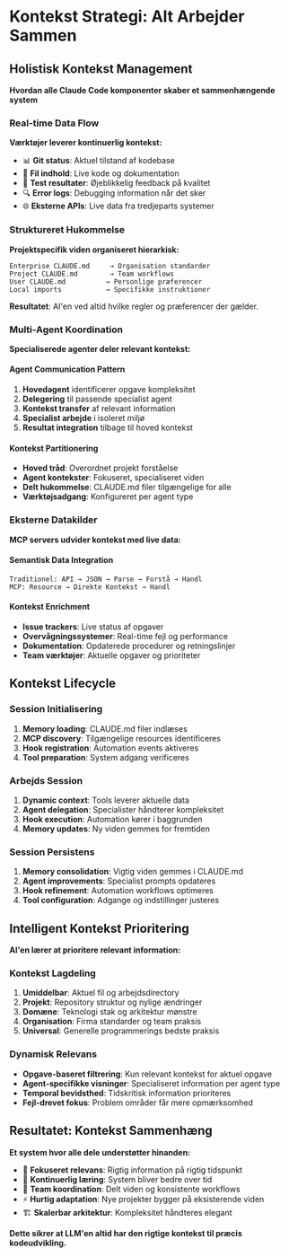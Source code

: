 # Kontekst Strategi: Alt Arbejder Sammen

## Holistisk Kontekst Management

**Hvordan alle Claude Code komponenter skaber et sammenhængende system**

### Real-time Data Flow

**Værktøjer leverer kontinuerlig kontekst:**

- 📊 **Git status**: Aktuel tilstand af kodebase
- 📁 **Fil indhold**: Live kode og dokumentation  
- 🧪 **Test resultater**: Øjeblikkelig feedback på kvalitet
- 🔍 **Error logs**: Debugging information når det sker
- 🌐 **Eksterne APIs**: Live data fra tredjeparts systemer

### Struktureret Hukommelse

**Projektspecifik viden organiseret hierarkisk:**

```
Enterprise CLAUDE.md     → Organisation standarder
Project CLAUDE.md        → Team workflows  
User CLAUDE.md          → Personlige præferencer
Local imports           → Specifikke instruktioner
```

**Resultatet**: AI'en ved altid hvilke regler og præferencer der gælder.

### Multi-Agent Koordination

**Specialiserede agenter deler relevant kontekst:**

#### Agent Communication Pattern
1. **Hovedagent** identificerer opgave kompleksitet
2. **Delegering** til passende specialist agent
3. **Kontekst transfer** af relevant information
4. **Specialist arbejde** i isoleret miljø
5. **Resultat integration** tilbage til hoved kontekst

#### Kontekst Partitionering
- **Hoved tråd**: Overordnet projekt forståelse
- **Agent kontekster**: Fokuseret, specialiseret viden
- **Delt hukommelse**: CLAUDE.md filer tilgængelige for alle
- **Værktøjsadgang**: Konfigureret per agent type

### Eksterne Datakilder

**MCP servers udvider kontekst med live data:**

#### Semantisk Data Integration
```
Traditionel: API → JSON → Parse → Forstå → Handl
MCP: Resource → Direkte Kontekst → Handl
```

#### Kontekst Enrichment
- **Issue trackers**: Live status af opgaver
- **Overvågningssystemer**: Real-time fejl og performance
- **Dokumentation**: Opdaterede procedurer og retningslinjer
- **Team værktøjer**: Aktuelle opgaver og prioriteter

## Kontekst Lifecycle

### Session Initialisering
1. **Memory loading**: CLAUDE.md filer indlæses
2. **MCP discovery**: Tilgængelige resources identificeres  
3. **Hook registration**: Automation events aktiveres
4. **Tool preparation**: System adgang verificeres

### Arbejds Session
1. **Dynamic context**: Tools leverer aktuelle data
2. **Agent delegation**: Specialister håndterer kompleksitet
3. **Hook execution**: Automation kører i baggrunden
4. **Memory updates**: Ny viden gemmes for fremtiden

### Session Persistens
1. **Memory consolidation**: Vigtig viden gemmes i CLAUDE.md
2. **Agent improvements**: Specialist prompts opdateres
3. **Hook refinement**: Automation workflows optimeres
4. **Tool configuration**: Adgange og indstillinger justeres

## Intelligent Kontekst Prioritering

**AI'en lærer at prioritere relevant information:**

### Kontekst Lagdeling
1. **Umiddelbar**: Aktuel fil og arbejdsdirectory
2. **Projekt**: Repository struktur og nylige ændringer
3. **Domæne**: Teknologi stak og arkitektur mønstre
4. **Organisation**: Firma standarder og team praksis
5. **Universal**: Generelle programmerings bedste praksis

### Dynamisk Relevans
- **Opgave-baseret filtrering**: Kun relevant kontekst for aktuel opgave
- **Agent-specifikke visninger**: Specialiseret information per agent type
- **Temporal bevidsthed**: Tidskritisk information prioriteres
- **Fejl-drevet fokus**: Problem områder får mere opmærksomhed

## Resultatet: Kontekst Sammenhæng

**Et system hvor alle dele understøtter hinanden:**

- 🎯 **Fokuseret relevans**: Rigtig information på rigtig tidspunkt
- 🔄 **Kontinuerlig læring**: System bliver bedre over tid
- 🤝 **Team koordination**: Delt viden og konsistente workflows
- ⚡ **Hurtig adaptation**: Nye projekter bygger på eksisterende viden
- 🏗️ **Skalerbar arkitektur**: Kompleksitet håndteres elegant

**Dette sikrer at LLM'en altid har den rigtige kontekst til præcis kodeudvikling.**